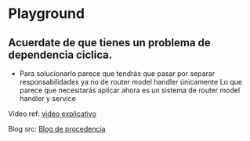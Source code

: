# Playground

## Acuerdate de que tienes un problema de dependencia ciclica.

- Para solucionarlo parece que tendrás que pasar por separar responsabilidades ya no de router model handler únicamente
    Lo que parece que necesitarás aplicar ahora es un sistema de router model handler y service

Video ref: [video explicativo](https://youtu.be/y21NluUbvXo)

Blog src: [Blog de procedencia](https://dev.to/jacobsngoodwin/04-testing-first-gin-http-handler-9m0)
